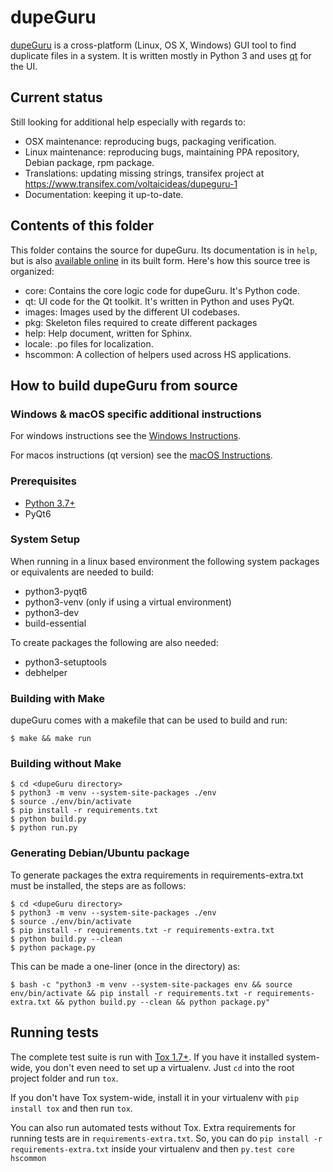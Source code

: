 # dupeGuru

[dupeGuru][dupeguru] is a cross-platform (Linux, OS X, Windows) GUI tool to find duplicate files in
a system. It is written mostly in Python 3 and uses [qt](https://www.qt.io/) for the UI.

## Current status
Still looking for additional help especially with regards to:
* OSX maintenance: reproducing bugs, packaging verification.
* Linux maintenance: reproducing bugs, maintaining PPA repository, Debian package, rpm package.
* Translations: updating missing strings, transifex project at https://www.transifex.com/voltaicideas/dupeguru-1
* Documentation: keeping it up-to-date.

## Contents of this folder

This folder contains the source for dupeGuru. Its documentation is in `help`, but is also
[available online][documentation] in its built form. Here's how this source tree is organized:

* core: Contains the core logic code for dupeGuru. It's Python code.
* qt: UI code for the Qt toolkit. It's written in Python and uses PyQt.
* images: Images used by the different UI codebases.
* pkg: Skeleton files required to create different packages
* help: Help document, written for Sphinx.
* locale: .po files for localization.
* hscommon: A collection of helpers used across HS applications.

## How to build dupeGuru from source

### Windows & macOS specific additional instructions
For windows instructions see the [Windows Instructions](Windows.md).

For macos instructions (qt version) see the [macOS Instructions](macos.md).

### Prerequisites
* [Python 3.7+][python]
* PyQt6

### System Setup
When running in a linux based environment the following system packages or equivalents are needed to build:
* python3-pyqt6
* python3-venv (only if using a virtual environment)
* python3-dev
* build-essential

To create packages the following are also needed:
* python3-setuptools
* debhelper

### Building with Make
dupeGuru comes with a makefile that can be used to build and run:

    $ make && make run

### Building without Make

    $ cd <dupeGuru directory>
    $ python3 -m venv --system-site-packages ./env
    $ source ./env/bin/activate
    $ pip install -r requirements.txt
    $ python build.py
    $ python run.py

### Generating Debian/Ubuntu package
To generate packages the extra requirements in requirements-extra.txt must be installed, the 
steps are as follows:

    $ cd <dupeGuru directory>
    $ python3 -m venv --system-site-packages ./env
    $ source ./env/bin/activate
    $ pip install -r requirements.txt -r requirements-extra.txt
    $ python build.py --clean
    $ python package.py

This can be made a one-liner (once in the directory) as:

    $ bash -c "python3 -m venv --system-site-packages env && source env/bin/activate && pip install -r requirements.txt -r requirements-extra.txt && python build.py --clean && python package.py"

## Running tests

The complete test suite is run with [Tox 1.7+][tox]. If you have it installed system-wide, you
don't even need to set up a virtualenv. Just `cd` into the root project folder and run `tox`.

If you don't have Tox system-wide, install it in your virtualenv with `pip install tox` and then
run `tox`.

You can also run automated tests without Tox. Extra requirements for running tests are in
`requirements-extra.txt`. So, you can do `pip install -r requirements-extra.txt` inside your
virtualenv and then `py.test core hscommon`

[dupeguru]: https://dupeguru.voltaicideas.net/
[cross-toolkit]: http://www.hardcoded.net/articles/cross-toolkit-software
[documentation]: http://dupeguru.voltaicideas.net/help/en/
[python]: http://www.python.org/
[pyqt]: http://www.riverbankcomputing.com
[tox]: https://tox.readthedocs.org/en/latest/
